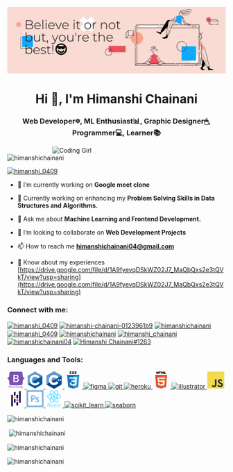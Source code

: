 [![MasterHead](https://raw.githubusercontent.com/jugeshraghav/jugeshraghav/main/banner.jpg)](https://HimanshiChainani.io)
<h1 align="center">Hi 👋, I'm Himanshi Chainani</h1>
<h3 align="center">Web Developer🔯, ML Enthusiast📊, Graphic Designer🖱, Programmer💻, Learner📚</h3>

<img align="right" alt="Coding Girl" width="400" src="https://static.vecteezy.com/system/resources/previews/000/227/854/original/female-developer-vector.jpg">
<p align="left"> <img src="https://komarev.com/ghpvc/?username=himanshichainani&label=Profile%20views&color=0e75b6&style=flat" alt="himanshichainani" /> </p>

<p align="left"> <a href="https://twitter.com/himanshi_0409" target="blank"><img src="https://img.shields.io/twitter/follow/himanshi_0409?logo=twitter&style=for-the-badge" alt="himanshi_0409" /></a> </p>

- 🔭 I’m currently working on **Google meet clone**

- 🌱 Currently working on enhancing my **Problem Solving Skills in Data Structures and Algorithms.**

- 💬 Ask me about **Machine Learning and Frontend Development.**

- 👯 I’m looking to collaborate on **Web Development Projects**


- 📫 How to reach me **himanshichainani04@gmail.com**

- 📄 Know about my experiences [https://drive.google.com/file/d/1A9fyevqDSkWZ02J7_MaQbQxs2e3tQVkT/view?usp=sharing](https://drive.google.com/file/d/1A9fyevqDSkWZ02J7_MaQbQxs2e3tQVkT/view?usp=sharing)

<h3 align="left">Connect with me:</h3>
<p align="left">
<a href="https://twitter.com/himanshi_0409" target="blank"><img align="center" src="https://raw.githubusercontent.com/rahuldkjain/github-profile-readme-generator/master/src/images/icons/Social/twitter.svg" alt="himanshi_0409" height="30" width="40" /></a>
<a href="https://linkedin.com/in/himanshi-chainani-0123961b9" target="blank"><img align="center" src="https://raw.githubusercontent.com/rahuldkjain/github-profile-readme-generator/master/src/images/icons/Social/linked-in-alt.svg" alt="himanshi-chainani-0123961b9" height="30" width="40" /></a>
<a href="https://kaggle.com/himanshichainani" target="blank"><img align="center" src="https://raw.githubusercontent.com/rahuldkjain/github-profile-readme-generator/master/src/images/icons/Social/kaggle.svg" alt="himanshichainani" height="30" width="40" /></a>
<a href="https://www.codechef.com/users/himanshi_0409" target="blank"><img align="center" src="https://cdn.jsdelivr.net/npm/simple-icons@3.1.0/icons/codechef.svg" alt="himanshi_0409" height="30" width="40" /></a>
<a href="https://codeforces.com/profile/himanshichainani" target="blank"><img align="center" src="https://raw.githubusercontent.com/rahuldkjain/github-profile-readme-generator/master/src/images/icons/Social/codeforces.svg" alt="himanshichainani" height="30" width="40" /></a>
<a href="https://www.leetcode.com/himanshi_chainani" target="blank"><img align="center" src="https://raw.githubusercontent.com/rahuldkjain/github-profile-readme-generator/master/src/images/icons/Social/leet-code.svg" alt="himanshi_chainani" height="30" width="40" /></a>
<a href="https://auth.geeksforgeeks.org/user/himanshichainani04" target="blank"><img align="center" src="https://raw.githubusercontent.com/rahuldkjain/github-profile-readme-generator/master/src/images/icons/Social/geeks-for-geeks.svg" alt="himanshichainani04" height="30" width="40" /></a>
<a href="https://discord.gg/Himanshi Chainani#1263" target="blank"><img align="center" src="https://raw.githubusercontent.com/rahuldkjain/github-profile-readme-generator/master/src/images/icons/Social/discord.svg" alt="Himanshi Chainani#1263" height="30" width="40" /></a>
</p>

<h3 align="left">Languages and Tools:</h3>
<p align="left"> <a href="https://getbootstrap.com" target="_blank" rel="noreferrer"> <img src="https://raw.githubusercontent.com/devicons/devicon/master/icons/bootstrap/bootstrap-plain-wordmark.svg" alt="bootstrap" width="40" height="40"/> </a> <a href="https://www.cprogramming.com/" target="_blank" rel="noreferrer"> <img src="https://raw.githubusercontent.com/devicons/devicon/master/icons/c/c-original.svg" alt="c" width="40" height="40"/> </a> <a href="https://www.w3schools.com/cpp/" target="_blank" rel="noreferrer"> <img src="https://raw.githubusercontent.com/devicons/devicon/master/icons/cplusplus/cplusplus-original.svg" alt="cplusplus" width="40" height="40"/> </a> <a href="https://www.w3schools.com/css/" target="_blank" rel="noreferrer"> <img src="https://raw.githubusercontent.com/devicons/devicon/master/icons/css3/css3-original-wordmark.svg" alt="css3" width="40" height="40"/> </a> <a href="https://www.figma.com/" target="_blank" rel="noreferrer"> <img src="https://www.vectorlogo.zone/logos/figma/figma-icon.svg" alt="figma" width="40" height="40"/> </a> <a href="https://git-scm.com/" target="_blank" rel="noreferrer"> <img src="https://www.vectorlogo.zone/logos/git-scm/git-scm-icon.svg" alt="git" width="40" height="40"/> </a> <a href="https://heroku.com" target="_blank" rel="noreferrer"> <img src="https://www.vectorlogo.zone/logos/heroku/heroku-icon.svg" alt="heroku" width="40" height="40"/> </a> <a href="https://www.w3.org/html/" target="_blank" rel="noreferrer"> <img src="https://raw.githubusercontent.com/devicons/devicon/master/icons/html5/html5-original-wordmark.svg" alt="html5" width="40" height="40"/> </a> <a href="https://www.adobe.com/in/products/illustrator.html" target="_blank" rel="noreferrer"> <img src="https://www.vectorlogo.zone/logos/adobe_illustrator/adobe_illustrator-icon.svg" alt="illustrator" width="40" height="40"/> </a> <a href="https://developer.mozilla.org/en-US/docs/Web/JavaScript" target="_blank" rel="noreferrer"> <img src="https://raw.githubusercontent.com/devicons/devicon/master/icons/javascript/javascript-original.svg" alt="javascript" width="40" height="40"/> </a> <a href="https://pandas.pydata.org/" target="_blank" rel="noreferrer"> <img src="https://raw.githubusercontent.com/devicons/devicon/2ae2a900d2f041da66e950e4d48052658d850630/icons/pandas/pandas-original.svg" alt="pandas" width="40" height="40"/> </a> <a href="https://www.photoshop.com/en" target="_blank" rel="noreferrer"> <img src="https://raw.githubusercontent.com/devicons/devicon/master/icons/photoshop/photoshop-line.svg" alt="photoshop" width="40" height="40"/> </a> <a href="https://reactjs.org/" target="_blank" rel="noreferrer"> <img src="https://raw.githubusercontent.com/devicons/devicon/master/icons/react/react-original-wordmark.svg" alt="react" width="40" height="40"/> </a> <a href="https://scikit-learn.org/" target="_blank" rel="noreferrer"> <img src="https://upload.wikimedia.org/wikipedia/commons/0/05/Scikit_learn_logo_small.svg" alt="scikit_learn" width="40" height="40"/> </a> <a href="https://seaborn.pydata.org/" target="_blank" rel="noreferrer"> <img src="https://seaborn.pydata.org/_images/logo-mark-lightbg.svg" alt="seaborn" width="40" height="40"/> </a> </p>

<p><img align="center" src="https://github-readme-stats.vercel.app/api/top-langs?username=himanshichainani&show_icons=true&locale=en&layout=compact" alt="himanshichainani" /></p>

<p>&nbsp;<img align="center" src="https://github-readme-stats.vercel.app/api?username=himanshichainani&show_icons=true&locale=en" alt="himanshichainani" /></p>
<p><img align="center" src="https://holopin.me/himanshichainani" alt="himanshichainani" /></p>

<p><img align="center" src="https://github-readme-streak-stats.herokuapp.com/?user=himanshichainani&" alt="himanshichainani" /></p>

